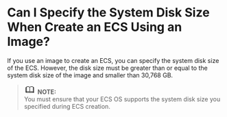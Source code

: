 # Can I Specify the System Disk Size When Create an ECS Using an Image?<a name="EN-US_TOPIC_0030713221"></a>

If you use an image to create an ECS, you can specify the system disk size of the ECS. However, the disk size must be greater than or equal to the system disk size of the image and smaller than 30,768 GB.

>![](public_sys-resources/icon-note.gif) **NOTE:**   
>You must ensure that your ECS OS supports the system disk size you specified during ECS creation.  

